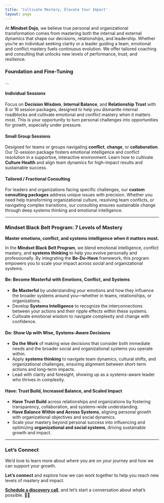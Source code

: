 ```yaml
---
title: 'Cultivate Mastery, Elevate Your Impact'
layout: page
---
```


At **Mindset Dojo**, we believe true personal and organizational transformation comes from mastering both the internal and external dynamics that shape our decisions, relationships, and leadership. Whether you’re an individual seeking clarity or a leader guiding a team, emotional and conflict mastery fuels continuous evolution. We offer tailored coaching and consulting that unlocks new levels of performance, trust, and resilience.

### Foundation and Fine-Tuning

...

#### Individual Sessions

Focus on **Decision Wisdom**, **Internal Balance**, and **Relationship Trust** with 8 or 16 session packages, designed to help you dismantle internal roadblocks and cultivate emotional and conflict mastery when it matters most. This is your opportunity to turn personal challenges into opportunities for growth, especially under pressure.

#### Small Group Sessions

Designed for teams or groups navigating **conflict**, **change**, or **collaboration**. Our 12-session package fosters emotional intelligence and conflict resolution in a supportive, interactive environment. Learn how to cultivate **Culture Health** and align team dynamics for high-impact results and sustainable success.

#### Tailored / Fractional Consulting

For leaders and organizations facing specific challenges, our **custom consulting packages** address unique issues with precision. Whether you need help transforming organizational culture, resolving team conflicts, or navigating complex transitions, our consulting ensures sustainable change through deep systems thinking and emotional intelligence.

---

### Mindset Black Belt Program: 7 Levels of Mastery

**Master emotions, conflict, and systems intelligence when it matters most.**

In the **Mindset Black Belt Program**, we blend emotional intelligence, conflict mastery, and **systems thinking** to help you evolve personally and professionally. By integrating the **Be-Do-Have** framework, this program empowers you to scale your impact across social and organizational systems.

#### Be: Become Masterful with Emotions, Conflict, and Systems

- **Be Masterful** by understanding your emotions and how they influence the broader systems around you—whether in teams, relationships, or organizations.
- Develop **Systems Intelligence** to recognize the interconnections between your actions and their ripple effects within these systems.
- Cultivate emotional wisdom to navigate complexity and change with confidence.

#### Do: Show Up with Wise, Systems-Aware Decisions

- **Do the Work** of making wise decisions that consider both immediate needs and the broader social and organizational systems you operate within.
- Apply **systems thinking** to navigate team dynamics, cultural shifts, and organizational challenges, ensuring alignment between short-term actions and long-term impacts.
- Lead with clarity and foresight, showing up as a systems-aware leader who thrives in complexity.

#### Have: Trust Build, Increased Balance, and Scaled Impact

- **Have Trust Build** across relationships and organizations by fostering transparency, collaboration, and systems-wide understanding.
- **Have Balance Within and Across Systems**, aligning personal growth with organizational objectives and social dynamics.
- Scale your mastery beyond personal success into influencing and optimizing **organizational and social systems**, driving sustainable growth and impact.

---

### **Let’s Connect**

We’d love to learn more about where you are on your journey and how we can support your growth.

**Let’s connect** and explore how we can work together to help you reach new levels of mastery and impact.

**[Schedule a discovery call](https://connect.mindset.dojo.center)**, and let’s start a conversation about what’s possible. 🙏🌿
